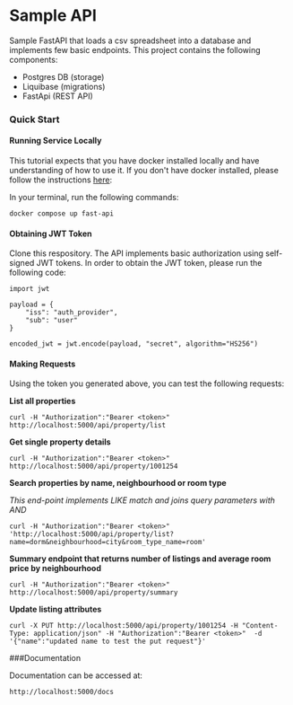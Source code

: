 # Sample API

Sample FastAPI that loads a csv spreadsheet into a database and implements few basic endpoints. This project contains the following components:

- Postgres DB (storage)
- Liquibase (migrations)
- FastApi (REST API)

### Quick Start

#### Running Service Locally

This tutorial expects that you have docker installed locally and have understanding of how to use it. If you don't have docker installed, please follow the instructions [here](https://docs.docker.com/engine/install):

In your terminal, run the following commands:

```
docker compose up fast-api
```

#### Obtaining JWT Token

Clone this respository. The API implements basic authorization using self-signed JWT tokens. In order to obtain the JWT token, please run the following code:

```
import jwt

payload = {
    "iss": "auth_provider",
    "sub": "user"
}

encoded_jwt = jwt.encode(payload, "secret", algorithm="HS256")
```

#### Making Requests

Using the token you generated above, you can test the following requests:

<strong>List all properties</strong>

```
curl -H "Authorization":"Bearer <token>" http://localhost:5000/api/property/list
```

<strong>Get single property details</strong>

```
curl -H "Authorization":"Bearer <token>" http://localhost:5000/api/property/1001254
```

<strong>Search properties by name, neighbourhood or room type</strong>

<em>This end-point implements LIKE match and joins query parameters with AND</em>

```
curl -H "Authorization":"Bearer <token>" 'http://localhost:5000/api/property/list?name=dorm&neighbourhood=city&room_type_name=room'

```

<strong>Summary endpoint that returns number of listings and average room price by neighbourhood</strong>

```
curl -H "Authorization":"Bearer <token>" http://localhost:5000/api/property/summary
```

<strong>Update listing attributes</strong>

```
curl -X PUT http://localhost:5000/api/property/1001254 -H "Content-Type: application/json" -H "Authorization":"Bearer <token>"  -d '{"name":"updated name to test the put request"}'

```

###Documentation

Documentation can be accessed at:

```
http://localhost:5000/docs
```
